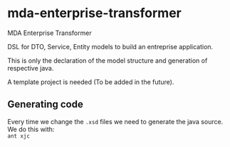 # mda-enterprise-transformer
MDA Enterprise Transformer

DSL for DTO, Service, Entity models to build an entreprise application.

This is only the declaration of the model structure and generation of respective java.

A template project is needed (To be added in the future).


## Generating code

Every time we change the `.xsd` files we need to generate the java source.
We do this with:<br>
`ant xjc` 